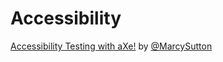 # Accessibility


[Accessibility Testing with aXe!](https://marcysutton.github.io/a11y-testing-with-axe/) by [@MarcySutton](https://twitter.com/marcysutton)
